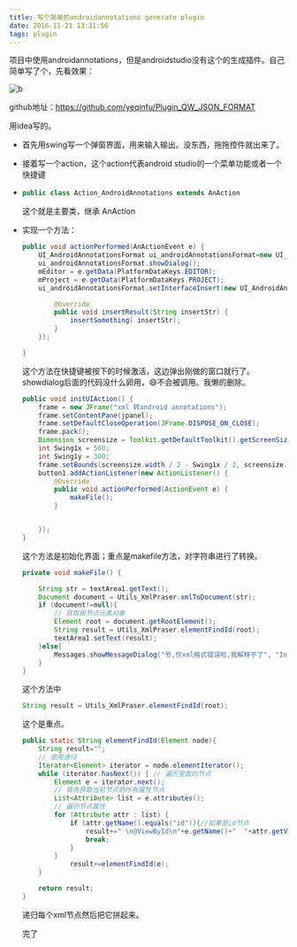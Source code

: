 ```yaml
---
title: 写个简单的androidannotations generate plugin
date: 2016-11-21 13:31:56
tags: plugin
---
```


项目中使用androidannotations，但是androidstudio没有这个的生成插件。自己简单写了个，先看效果：

 ![b](/Users/yeqinfu/Documents/b.gif)



github地址：https://github.com/yeqinfu/Plugin_QW_JSON_FORMAT

用idea写的。

* 首先用swing写一个弹窗界面，用来输入输出。没东西，拖拖控件就出来了。

* 接着写一个action，这个action代表android studio的一个菜单功能或者一个快捷键

* ```java
  public class Action_AndroidAnnotations extends AnAction
  ```

  这个就是主要类，继承 AnAction 

* 实现一个方法：

  ```java
  public void actionPerformed(AnActionEvent e) {
      UI_AndroidAnnotationsFormat ui_androidAnnotationsFormat=new UI_AndroidAnnotationsFormat();
      ui_androidAnnotationsFormat.showDialog();
      mEditor = e.getData(PlatformDataKeys.EDITOR);
      mProject = e.getData(PlatformDataKeys.PROJECT);
      ui_androidAnnotationsFormat.setInterfaceInsert(new UI_AndroidAnnotationsFormat.formatInterface(){

          @Override
          public void insertResult(String insertStr) {
              insertSomething( insertStr);
          }
      });

  }
  ```

  这个方法在快捷键被按下的时候激活，这边弹出刚做的窗口就行了。showdialog后面的代码没什么卵用，😄不会被调用。我懒的删除。

  ```java
  public void initUIAction() {
      frame = new JFrame("xml 转android annotations");
      frame.setContentPane(jpanel);
      frame.setDefaultCloseOperation(JFrame.DISPOSE_ON_CLOSE);
      frame.pack();
      Dimension screensize = Toolkit.getDefaultToolkit().getScreenSize();
      int Swing1x = 500;
      int Swing1y = 300;
      frame.setBounds(screensize.width / 2 - Swing1x / 2, screensize.height / 2 - Swing1y / 2, Swing1x, Swing1y);
      button1.addActionListener(new ActionListener() {
          @Override
          public void actionPerformed(ActionEvent e) {
              makeFile();
          }


      });
  }
  ```

  这个方法是初始化界面；重点是makefile方法，对字符串进行了转换。

  ```java
  private void makeFile() {

      String str = textArea1.getText();
      Document document = Utils_XmlPraser.xmlToDocument(str);
      if (document!=null){
          // 获取根节点元素对象
          Element root = document.getRootElement();
          String result = Utils_XmlPraser.elementFindId(root);
          textArea1.setText(result);
      }else{
          Messages.showMessageDialog("爷,你xml格式错误啦,我解释不了", "Information", Messages.getInformationIcon());
      }
  }
  ```

  这个方法中

  ```java
  String result = Utils_XmlPraser.elementFindId(root);
  ```

  这个是重点。

  ```java
  public static String elementFindId(Element node){
      String result="";
      // 使用递归
      Iterator<Element> iterator = node.elementIterator();
      while (iterator.hasNext()) { // 遍历里面的节点
          Element e = iterator.next();
          // 首先获取当前节点的所有属性节点
          List<Attribute> list = e.attributes();
          // 遍历节点属性
          for (Attribute attr : list) {
              if (attr.getName().equals("id")){//如果是id节点
                  result+=" \n@ViewById\n"+e.getName()+"  "+attr.getValue().substring(attr.getValue().indexOf("/")+1)+";";
                  break;
              }
          }
              result+=elementFindId(e);
      }

      return result;
  }
  ```

  递归每个xml节点然后把它拼起来。

  完了